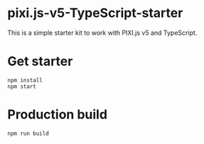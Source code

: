 # pixi.js-v5-TypeScript-starter

This is a simple starter kit to work with PIXI.js v5 and TypeScript.


# Get starter

    npm install
    npm start

# Production build

    npm run build